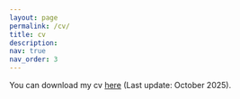 ```yaml
---
layout: page
permalink: /cv/
title: cv
description: 
nav: true
nav_order: 3
---
```


<!-- <div class="projects"> -->

You can download my cv <a href="https://edoardozanelli.github.io/cv_102025.pdf">here</a> (Last update: October 2025).

<!-- </div>-->  
